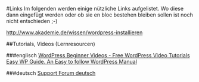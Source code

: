 #Links
Im folgenden werden einige nützliche Links aufgelistet. Wo diese dann eingefügt werden oder ob sie en bloc bestehen bleiben sollen ist noch nicht entschieden ;-)

<http://www.akademie.de/wissen/wordpress-installieren>

##Tutorials, Videos (Lernresourcen)

###englisch
[WordPress Beginner Videos - Free WordPress Video Tutorials](http://videos.wpbeginner.com/)
[Easy WP Guide. An Easy to follow WordPress Manual](http://easywpguide.com/)

###deutsch
[Support Forum deutsch](http://de.forums.wordpress.org/forum/wordpress-deutschland)
